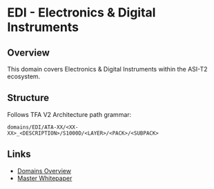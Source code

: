 # EDI - Electronics & Digital Instruments

## Overview

This domain covers Electronics & Digital Instruments within the ASI-T2 ecosystem.

## Structure

Follows TFA V2 Architecture path grammar:
```
domains/EDI/ATA-XX/<XX-XX>_<DESCRIPTION>/S1000D/<LAYER>/<PACK>/<SUBPACK>
```

## Links

- [Domains Overview](../README.md)
- [Master Whitepaper](../../README.md)
